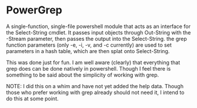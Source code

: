 # PowerGrep
A single-function, single-file powershell module that acts as an interface for the Select-String cmdlet. It passes input objects through Out-String with the -Stream parameter, then passes the output into the Select-String. the grep function parameters (only -e, -i, -v, and -c currently) are used to set parameters in a hash table, which are then splat onto Select-String.

This was done just for fun. I am well aware (clearly) that everything that grep does can be done natively in powershell. Though I feel there is something to be said about the simplicity of working with grep.

NOTE: I did this on a whim and have not yet added the help data. Though those who prefer working with grep already should not need it, I intend to do this at some point.
